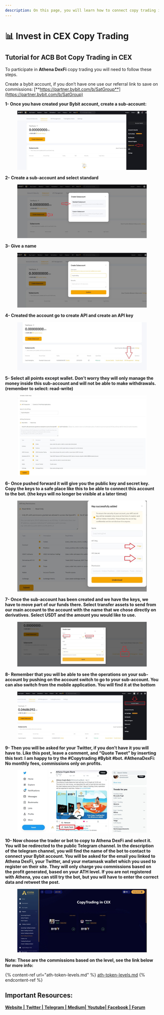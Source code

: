 ```yaml
---
description: On this page, you will learn how to connect copy trading in Athena DexFi
---
```


# 📊 Invest in CEX Copy Trading

## Tutorial for ACB Bot Copy Trading in CEX

To participate in **Athena DexFi** copy trading you will need to follow these steps.

Create a bybit account, if you don’t have one use our referral link to save on commissions: [**https://partner.bybit.com/b/SatGroup**](https://partner.bybit.com/b/SatGroup)

**1- Once you have created your Bybit account, create a sub-account:**

<figure><img src="../../../.gitbook/assets/creazione-subaccount-1024x466.jpg" alt=""><figcaption></figcaption></figure>

**2-** **Create a sub-account and select standard**

<figure><img src="../../../.gitbook/assets/manuale-installazione-bot-2-1024x423.jpg" alt=""><figcaption></figcaption></figure>

**3- Give a name**

<figure><img src="../../../.gitbook/assets/manuale-installazione-bot-3-1024x432.jpg" alt=""><figcaption></figcaption></figure>

**4- Created the account go to create API and create an API key**

<figure><img src="../../../.gitbook/assets/manuale-installazione-bot-4-1-1024x380.jpg" alt=""><figcaption></figcaption></figure>

**5- Select all points except wallet. Don’t worry they will only manage the money inside this sub-account and will not be able to make withdrawals. (remember to select: read-write)**

<figure><img src="../../../.gitbook/assets/manuale-installazione-bot-5-1024x632.jpg" alt=""><figcaption></figcaption></figure>

**6- Once pushed forward it will give you the public key and secret key. Copy the keys to a safe place like this to be able to connect this account to the bot. (the keys will no longer be visible at a later time)**

<figure><img src="../../../.gitbook/assets/manuale-installazione-bot-6-1024x719.jpg" alt=""><figcaption></figcaption></figure>

**7- Once the sub-account has been created and we have the keys, we have to move part of our funds there. Select transfer assets to send from our main account to the account with the name that we chose directly on derivatives. Select USDT and the amount you would like to use.**

<figure><img src="../../../.gitbook/assets/manuale-installazione-bot-7-1024x352.jpg" alt=""><figcaption></figcaption></figure>

**8- Remember that you will be able to see the operations on your sub-account by pushing on the account switch to go to your sub-account. You can also switch from the mobile application. You will find it at the bottom**

<figure><img src="../../../.gitbook/assets/manuale-installazione-bot-8-1024x381.jpg" alt=""><figcaption></figcaption></figure>

**9- Then you will be asked for your Twitter, if you don’t have it you will have to. Like this post, leave a comment, and “Quote Tweet” by inserting this text: I am happy to try the #Copytrading #Bybit #bot. #AthenaDexFi: No monthly fees, commissions only on profits.**

<figure><img src="../../../.gitbook/assets/WhatsApp-Image-2022-11-17-at-13.39.58-1024x492.jpeg" alt=""><figcaption></figcaption></figure>

**10- Now choose the trader or bot to copy to Athena DexFi and select it. You will be redirected to the public Telegram channel. In the description of the telegram channel, you will find the name of the bot to contact to connect your Bybit account. You will be asked for the email you linked to Athena DexFi, your Twitter, and your metamask wallet which you used to register on their site. They will only charge you commissions based on the profit generated, based on your ATH level. If you are not registered with Athena, you can still try the bot, but you will have to enter the correct data and retweet the post.**

<figure><img src="../../../.gitbook/assets/Schermata-2022-12-14-alle-04.46.40-1024x501 (1).png" alt=""><figcaption></figcaption></figure>

**Note: These are the commissions based on the level, see the link below for more info:**

{% content-ref url="ath-token-levels.md" %}
[ath-token-levels.md](ath-token-levels.md)
{% endcontent-ref %}

## Important Resources:

[**Website |** ](https://athenadexfi.io/)[**Twitter |** ](https://twitter.com/AthenaDexFi)[**Telegram |** ](https://t.me/AthenaDexFi)[**Medium|** ](https://medium.com/@AthenaDexFi)[**Youtube|** ](https://www.youtube.com/@AthenaDexFi)[**Facebook |** ](https://www.facebook.com/AthenaDexFi)[**Forum**](https://forum.athenacryptobank.io/)
